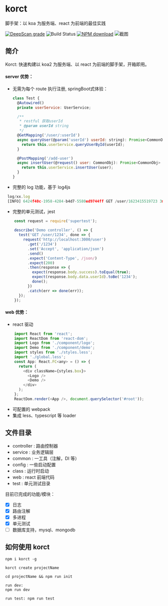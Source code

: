 # korct

脚手架：以 koa 为服务端、react 为前端的最佳实践

[![DeepScan grade](https://deepscan.io/api/teams/13594/projects/17523/branches/404425/badge/grade.svg)](https://deepscan.io/dashboard#view=project&tid=13594&pid=17523&bid=404425)
![Build Status](https://travis-ci.org/AdaXH/sites-server-ts.svg?branch=main)
[![NPM download](https://img.shields.io/npm/dt/korct.svg)](https://www.npmjs.com/package/korct)
![截图](https://bucker-for-sae.oss-cn-hangzhou.aliyuncs.com/githubimg/20210609161240.jpg)

## 简介

Korct: 快速构建以 koa2 为服务端、以 react 为前端的脚手架，开箱即用。

#### server 优势：

- 无需为每个 route 执行注册, springBoot式体验：
  ````js
  class Test {
    @Autowired()
    private userService: UserService;

    /**
     * restful 获取userId
     * @param userId string
     */
    @GetMapping('/user/:userId')
    async queryUser(@param('userId') userId: string): Promise<CommonObj> {
      return this.userService.queryUserById(userId);
    }

    @PostMapping('/add-user')
    async insertUser(@request() user: CommonObj): Promise<CommonObj> {
      return this.userService.insertUser(user);
    }
  }
  ````
  
  
- 完整的 log 功能，基于 log4js

 ````js
  log/xx.log
  [INFO] 6424f40c-1958-4284-b4d7-5580ed9744ff GET /user/1623415519723 3ms req: {"userId":"1623415519723"} res: {"errorMessage":null,"errorCode":null,"errorStack":null,"data":{"name":"hello","userId":"1623415519723"},"success":true,"traceId":"6424f40c-1958-4284-b4d7-5580ed9744ff","pid":9580}
 
 ````
 
- 完整的单元测试，jest
````js
    const request = require('supertest');
    
    describe('Demo controller', () => {
      test('GET /user/1234', done => {
        request('http://localhost:3000/user')
          .get('/1234')
          .set('Accept', 'application/json')
          .send()
          .expect('Content-Type', /json/)
          .expect(200)
          .then(response => {
            expect(response.body.success).toEqual(true);
            expect(response.body.data.userId).toBe('1234');
            done();
          })
          .catch(err => done(err));
      });
    });
````

#### web 优势：

- react 驱动
````js
    import React from 'react';
    import ReactDom from 'react-dom';
    import Logo from './component/logo';
    import Demo from './component/demo';
    import styles from './styles.less';
    import './global.less';
    const App: React.FC<any> = () => {
      return (
        <div className={styles.box}>
          <Logo />
          <Demo />
        </div>
      );
    };
    ReactDom.render(<App />, document.querySelector('#root'));
````

 
- 可配置的 webpack
- 集成 less、typescript 等 loader


## 文件目录

- controller : 路由控制器
- service : 业务逻辑层
- common : 一工具（注解，DI 等）
- config : 一些启动配置
- class : 运行时启动
- web : react 前端代码
- test : 单元测试目录

目前已完成的功能/模块：

- [x] 日志
- [x] 路由注解
- [x] 多进程
- [x] 单元测试
- [ ] 数据库支持，mysql、mongodb

## 如何使用 korct

```shell
npm i korct -g

korct create projectName

cd projectName && npm run init

run dev: 
npm run dev

run test: npm run test
```

